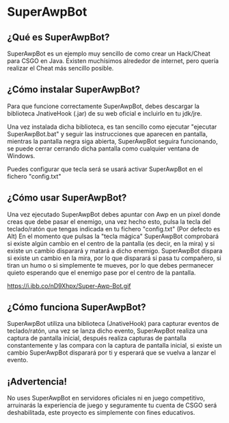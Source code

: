# SuperAwpBot

## ¿Qué es SuperAwpBot?

SuperAwpBot es un ejemplo muy sencillo de como crear un Hack/Cheat para CSGO en Java. Existen muchísimos alrededor de internet, pero quería realizar el Cheat más sencillo posible.

## ¿Cómo instalar SuperAwpBot?

Para que funcione correctamente SuperAwpBot, debes descargar la biblioteca JnativeHook (.jar) de su web oficial e incluirlo en tu jdk/jre.

Una vez instalada dicha biblioteca, es tan sencillo como ejecutar "ejecutar SuperAwpBot.bat" y seguir las instrucciones que aparecen en pantalla, 
mientras la pantalla negra siga abierta, SuperAwpBot seguira funcionando, se puede cerrar cerrando dicha pantalla como cualquier ventana de Windows.

Puedes configurar que tecla será se usará activar SuperAwpBot en el fichero "config.txt"

## ¿Cómo usar SuperAwpBot?

Una vez ejecutado SuperAwpBot debes apuntar con Awp en un pixel donde creas que debe pasar el enemigo, una vez hecho esto, pulsa la tecla del teclado/ratón que tengas indicada en tu fichero "config.txt" (Por defecto es Alt)
En el momento que pulsas la "tecla mágica" SuperAwpBot comprobará si existe algún cambio en el centro de la pantalla (es decir, en la mira) y si existe un cambio disparará y matará a dicho enemigo.
SuperAwpBot dispara si existe un cambio en la mira, por lo que disparará si pasa tu compañero, si tiran un humo o si simplemente te mueves, por lo que debes permanecer quieto esperando que el enemigo pase por el centro de la pantalla.

https://i.ibb.co/nD9Xhpx/Super-Awp-Bot.gif

## ¿Cómo funciona SuperAwpBot?

SuperAwpBot utiliza una biblioteca (JnativeHook) para capturar eventos de teclado/ratón, una vez se lanza dicho evento, SuperAwpBot realiza una captura de pantalla inicial, después realiza capturas de pantalla constantemente y las compara con la captura de pantalla inicial, si existe un cambio SuperAwpBot disparará por ti y esperará que se vuelva a lanzar el evento.

## ¡Advertencia!

No uses SuperAwpBot en servidores oficiales ni en juego competitivo, arruinarás la experiencia de juego y seguramente tu cuenta de CSGO será deshabilitada, este proyecto es simplemente con fines educativos.